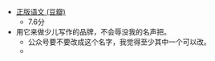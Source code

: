- [正版语文 (豆瓣)](https://book.douban.com/subject/1223837/)
    - 7.6分
- 用它来做少儿写作的品牌，不会辱没我的名声把。
    - 公众号要不要改成这个名字，我觉得至少其中一个可以改。
    - 
